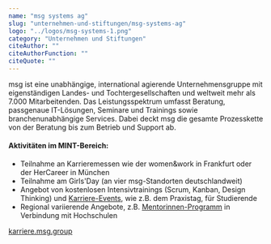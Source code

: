```yaml
---
name: "msg systems ag"
slug: "unternehmen-und-stiftungen/msg-systems-ag"
logo: "../logos/msg-systems-1.png"
category: "Unternehmen und Stiftungen"
citeAuthor: ""
citeAuthorFunction: ""
citeQuote: ""
---
```


msg ist eine unabhängige, international agierende Unternehmensgruppe mit eigenständigen Landes- und Tochtergesellschaften und weltweit mehr als 7.000 Mitarbeitenden. Das Leistungsspektrum umfasst Beratung, passgenaue IT-​Lösungen, Seminare und Trainings sowie branchenunabhängige Services. Dabei deckt msg die gesamte Prozesskette von der Beratung bis zum Betrieb und Support ab.

#### Aktivitäten im MINT-Bereich:

- Teilnahme an Karrieremessen wie der women&work in Frankfurt oder der HerCareer in München
- Teilnahme am Girls'Day (an vier msg-Standorten deutschlandweit)
- Angebot von kostenlosen Intensivtrainings (Scrum, Kanban, Design Thinking) und [Karriere-Events](https://karriere.msg.group/events), wie z.B. dem Praxistag, für Studierende
- Regional variierende Angebote, z.B. [Mentorinnen-Programm](https://karriere.msg.group/blogbeitrag/meine-arbeit-als-mentorin) in Verbindung mit Hochschulen

[karriere.msg.group](https://karriere.msg.group/)
